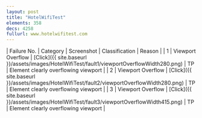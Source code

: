 ```yaml
---
layout: post
title: "HotelWifiTest"
elements: 358
decs: 4258
fullurl: www.hotelwifitest.com
---
```

| Failure No. | Category | Screenshot | Classification | Reason | 
| 1 | Viewport Overflow | [Click]({{ site.baseurl }}/assets/images/HotelWifiTest/fault1/viewportOverflowWidth280.png) | TP | Element clearly overflowing viewport |
| 2 | Viewport Overflow | [Click]({{ site.baseurl }}/assets/images/HotelWifiTest/fault2/viewportOverflowWidth280.png) | TP | Element clearly overflowing viewport |
| 3 | Viewport Overflow | [Click]({{ site.baseurl }}/assets/images/HotelWifiTest/fault3/viewportOverflowWidth415.png) | TP | Element clearly overflowing viewport |
